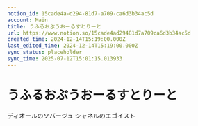 ```yaml
---
notion_id: 15cade4a-d294-81d7-a709-ca6d3b34ac5d
account: Main
title: うふるおぶうおーるすとりーと
url: https://www.notion.so/15cade4ad29481d7a709ca6d3b34ac5d
created_time: 2024-12-14T15:19:00.000Z
last_edited_time: 2024-12-14T15:19:00.000Z
sync_status: placeholder
sync_time: 2025-07-12T15:01:15.013933
---
```

# うふるおぶうおーるすとりーと


ディオールのソバージュ
シャネルのエゴイスト